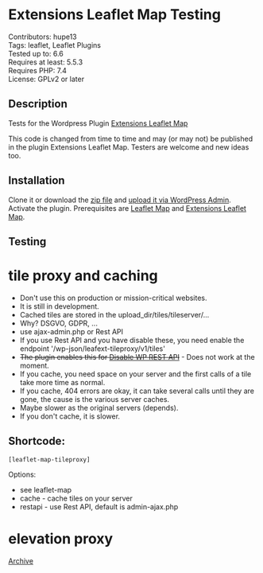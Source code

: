 # Extensions Leaflet Map Testing

Contributors: hupe13    
Tags: leaflet, Leaflet Plugins   
Tested up to: 6.6  
Requires at least: 5.5.3     
Requires PHP: 7.4  
License: GPLv2 or later

## Description

Tests for the Wordpress Plugin <a href="https://wordpress.org/plugins/extensions-leaflet-map/">Extensions Leaflet Map</a>

This code is changed from time to time and may (or may not) be published in the plugin Extensions Leaflet Map. Testers are welcome and new ideas too.

<h2>Installation</h2>

Clone it or download the <a href="https://github.com/hupe13/extensions-leaflet-map-testing/archive/refs/heads/main.zip">zip file</a> and <a href="https://wordpress.org/support/article/managing-plugins/#manual-upload-via-wordpress-admin">upload it via WordPress Admin</a>.
Activate the plugin. Prerequisites are <a href="https://wordpress.org/plugins/leaflet-map/">Leaflet Map</a> and <a href="https://wordpress.org/plugins/extensions-leaflet-map/">Extensions Leaflet Map</a>.

<h2>Testing</h2>

# tile proxy and caching

- Don't use this on production or mission-critical websites.
- It is still in development.
- Cached tiles are stored in the upload_dir/tiles/tileserver/...
- Why? DSGVO, GDPR, ...
- use ajax-admin.php or Rest API
- If you use Rest API and you have disable these, you need enable the endpoint '/wp-json/leafext-tileproxy/v1/tiles'
- <del>The plugin enables this for [Disable WP REST API](https://wordpress.org/plugins/disable-wp-rest-api/)</del> - Does not work at the moment.
- If you cache, you need space on your server and the first calls of a tile take more time as normal.
- If you cache, 404 errors are okay, it can take several calls until they are gone, the cause is the various server caches.
- Maybe slower as the original servers (depends).
- If you don't cache, it is slower.

## Shortcode:

```
[leaflet-map-tileproxy]
```

Options:
- see leaflet-map
- cache - cache tiles on your server
- restapi - use Rest API, default is admin-ajax.php

# elevation proxy

<a href="https://github.com/hupe13/extensions-leaflet-map-testing/tree/elevation-proxy">Archive</a>
